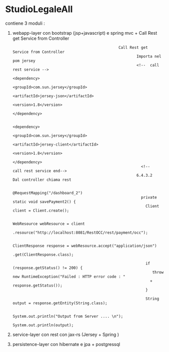 # StudioLegaleAll
contiene 3 moduli :
1. webapp-layer con bootstrap (jsp+javascript) e spring mvc + Call Rest get Service from Controller

                                                      Call Rest get Service from Controller
                                                              Importa nel pom jersey
                                                              <!-- 	call rest service -->
                                                                  <dependency>
                                                                    <groupId>com.sun.jersey</groupId>
                                                                    <artifactId>jersey-json</artifactId>
                                                                    <version>1.8</version>
                                                                  </dependency>

                                                                  <dependency>
                                                                    <groupId>com.sun.jersey</groupId>
                                                                    <artifactId>jersey-client</artifactId>
                                                                    <version>1.8</version>
                                                                  </dependency>
                                                                <!-- 	call rest service end-->
                                                              6.4.3.2	Dal controller chiama rest

                                                              @RequestMapping("/dashboard_2")
                                                                private static void savePayment2() {
                                                                  Client client = Client.create();

                                                                  WebResource webResource = client
                                                                     .resource("http://localhost:8081/RestOCC/rest/payment/occ");

                                                                  ClientResponse response = webResource.accept("application/json")
                                                                                 .get(ClientResponse.class);

                                                                  if (response.getStatus() != 200) {
                                                                     throw new RuntimeException("Failed : HTTP error code : "
                                                                    + response.getStatus());
                                                                  }

                                                                  String output = response.getEntity(String.class);

                                                                  System.out.println("Output from Server .... \n");
                                                                  System.out.println(output);


2. service-layer con rest con jax-rs (Jersey + Spring )
3. persistence-layer con hibernate e jpa + postgressql
